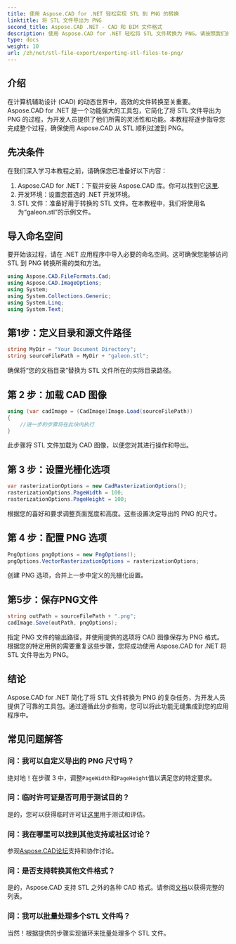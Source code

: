 ```yaml
---
title: 使用 Aspose.CAD for .NET 轻松实现 STL 到 PNG 的转换
linktitle: 将 STL 文件导出为 PNG
second_title: Aspose.CAD .NET - CAD 和 BIM 文件格式
description: 使用 Aspose.CAD for .NET 轻松将 STL 文件转换为 PNG。请按照我们的分步指南进行无缝集成。现在下载！
type: docs
weight: 10
url: /zh/net/stl-file-export/exporting-stl-files-to-png/
---
```

## 介绍
在计算机辅助设计 (CAD) 的动态世界中，高效的文件转换至关重要。 Aspose.CAD for .NET 是一个功能强大的工具包，它简化了将 STL 文件导出为 PNG 的过程，为开发人员提供了他们所需的灵活性和功能。本教程将逐步指导您完成整个过程，确保使用 Aspose.CAD 从 STL 顺利过渡到 PNG。
## 先决条件
在我们深入学习本教程之前，请确保您已准备好以下内容：
1.  Aspose.CAD for .NET：下载并安装 Aspose.CAD 库。你可以找到它[这里](https://releases.aspose.com/cad/net/).
2. 开发环境：设置您首选的 .NET 开发环境。
3. STL 文件：准备好用于转换的 STL 文件。在本教程中，我们将使用名为“galeon.stl”的示例文件。
## 导入命名空间
要开始该过程，请在 .NET 应用程序中导入必要的命名空间。这可确保您能够访问 STL 到 PNG 转换所需的类和方法。
```csharp
using Aspose.CAD.FileFormats.Cad;
using Aspose.CAD.ImageOptions;
using System;
using System.Collections.Generic;
using System.Linq;
using System.Text;
```
## 第1步：定义目录和源文件路径
```csharp
string MyDir = "Your Document Directory";
string sourceFilePath = MyDir + "galeon.stl";
```
确保将“您的文档目录”替换为 STL 文件所在的实际目录路径。
## 第 2 步：加载 CAD 图像
```csharp
using (var cadImage = (CadImage)Image.Load(sourceFilePath))
{
    //进一步的步骤将在此块内执行
}
```
此步骤将 STL 文件加载为 CAD 图像，以便您对其进行操作和导出。
## 第 3 步：设置光栅化选项
```csharp
var rasterizationOptions = new CadRasterizationOptions();
rasterizationOptions.PageWidth = 100;
rasterizationOptions.PageHeight = 100;
```
根据您的喜好和要求调整页面宽度和高度。这些设置决定导出的 PNG 的尺寸。
## 第 4 步：配置 PNG 选项
```csharp
PngOptions pngOptions = new PngOptions();
pngOptions.VectorRasterizationOptions = rasterizationOptions;
```
创建 PNG 选项，合并上一步中定义的光栅化设置。
## 第5步：保存PNG文件
```csharp
string outPath = sourceFilePath + ".png";
cadImage.Save(outPath, pngOptions);
```
指定 PNG 文件的输出路径，并使用提供的选项将 CAD 图像保存为 PNG 格式。
根据您的特定用例的需要重复这些步骤，您将成功使用 Aspose.CAD for .NET 将 STL 文件导出为 PNG。
## 结论
Aspose.CAD for .NET 简化了将 STL 文件转换为 PNG 的复杂任务，为开发人员提供了可靠的工具包。通过遵循此分步指南，您可以将此功能无缝集成到您的应用程序中。
## 常见问题解答
### 问：我可以自定义导出的 PNG 尺寸吗？
绝对地！在步骤 3 中，调整`PageWidth`和`PageHeight`值以满足您的特定要求。
### 问：临时许可证是否可用于测试目的？
是的，您可以获得临时许可证[这里](https://purchase.aspose.com/temporary-license/)用于测试和评估。
### 问：我在哪里可以找到其他支持或社区讨论？
参观[Aspose.CAD论坛](https://forum.aspose.com/c/cad/19)支持和协作讨论。
### 问：是否支持转换其他文件格式？
是的，Aspose.CAD 支持 STL 之外的各种 CAD 格式。请参阅[文档](https://reference.aspose.com/cad/net/)以获得完整的列表。
### 问：我可以批量处理多个STL 文件吗？
当然！根据提供的步骤实现循环来批量处理多个 STL 文件。